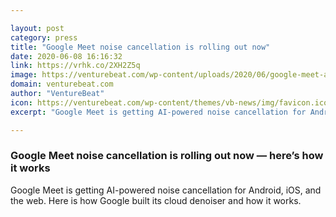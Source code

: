 ```yaml
---

layout: post
category: press
title: "Google Meet noise cancellation is rolling out now"
date: 2020-06-08 16:16:32
link: https://vrhk.co/2XH2Z5q
image: https://venturebeat.com/wp-content/uploads/2020/06/google-meet-audio-settings-hero.png?w=1200&strip=all
domain: venturebeat.com
author: "VentureBeat"
icon: https://venturebeat.com/wp-content/themes/vb-news/img/favicon.ico
excerpt: "Google Meet is getting AI-powered noise cancellation for Android, iOS, and the web. Here is how Google built its cloud denoiser and how it works."

---
```


### Google Meet noise cancellation is rolling out now — here’s how it works

Google Meet is getting AI-powered noise cancellation for Android, iOS, and the web. Here is how Google built its cloud denoiser and how it works.